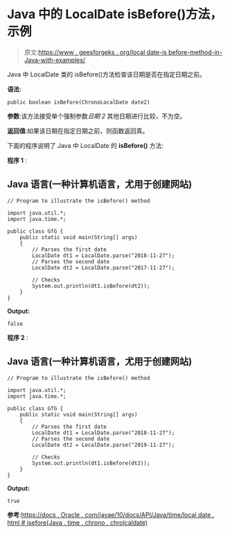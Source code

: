 # Java 中的 LocalDate isBefore()方法，示例

> 原文:[https://www . geesforgeks . org/local date-is before-method-in-Java-with-examples/](https://www.geeksforgeeks.org/localdate-isbefore-method-in-java-with-examples/)

Java 中 LocalDate 类的 isBefore()方法检查该日期是否在指定日期之前。

**语法**:

```
public boolean isBefore(ChronoLocalDate date2)

```

**参数**:该方法接受单个强制参数*日期 2* 其他日期进行比较，不为空。

**返回值**:如果该日期在指定日期之前，则函数返回真。

下面的程序说明了 Java 中 LocalDate 的 **isBefore()** 方法:

**程序 1** :

## Java 语言(一种计算机语言，尤用于创建网站)

```
// Program to illustrate the isBefore() method

import java.util.*;
import java.time.*;

public class GfG {
    public static void main(String[] args)
    {
        // Parses the first date
        LocalDate dt1 = LocalDate.parse("2018-11-27");
        // Parses the second date
        LocalDate dt2 = LocalDate.parse("2017-11-27");

        // Checks
        System.out.println(dt1.isBefore(dt2));
    }
}
```

**Output:** 

```
false

```

**程序 2** :

## Java 语言(一种计算机语言，尤用于创建网站)

```
// Program to illustrate the isBefore() method

import java.util.*;
import java.time.*;

public class GfG {
    public static void main(String[] args)
    {
        // Parses the first date
        LocalDate dt1 = LocalDate.parse("2018-11-27");
        // Parses the second date
        LocalDate dt2 = LocalDate.parse("2019-11-27");

        // Checks
        System.out.println(dt1.isBefore(dt2));
    }
}
```

**Output:** 

```
true

```

**参考**:[https://docs . Oracle . com/javae/10/docs/API/Java/time/local date . html # isefore(Java . time . chrono . chrolcaldate)](https://docs.oracle.com/javase/10/docs/api/java/time/LocalDate.html#isBefore(java.time.chrono.ChronoLocalDate))